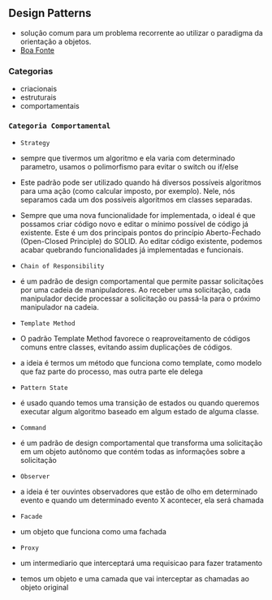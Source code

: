 ## Design Patterns
- solução comum para um problema recorrente ao utilizar o paradigma da orientação a objetos.
- [Boa Fonte](https://refactoring.guru/design-patterns/chain-of-responsibility)

### Categorias
- criacionais
- estruturais
- comportamentais

### `Categoria Comportamental`
- `Strategy`
- sempre que tivermos um algoritmo e ela varia com determinado parametro, usamos o polimorfismo para evitar o switch ou if/else
- Este padrão pode ser utilizado quando há diversos possíveis algoritmos para uma ação (como calcular imposto, por exemplo). Nele, nós separamos cada um dos possíveis algoritmos em classes separadas.
- Sempre que uma nova funcionalidade for implementada, o ideal é que possamos criar código novo e editar o mínimo possível de código já existente. Este é um dos principais pontos do princípio Aberto-Fechado (Open-Closed Principle) do SOLID. Ao editar código existente, podemos acabar quebrando funcionalidades já implementadas e funcionais.

- `Chain of Responsibility`
- é um padrão de design comportamental que permite passar solicitações por uma cadeia de manipuladores. Ao receber uma solicitação, cada manipulador decide processar a solicitação ou passá-la para o próximo manipulador na cadeia.

- `Template Method` 
- O padrão Template Method favorece o reaproveitamento de códigos comuns entre classes, evitando assim duplicações de códigos.
- a ideia é termos um método que funciona como template, como modelo que faz parte do processo, mas outra parte ele delega 

- `Pattern State`
- é usado quando temos uma transição de estados ou quando queremos executar algum algoritmo baseado em algum estado de alguma classe. 

- `Command`
- é um padrão de design comportamental que transforma uma solicitação em um objeto autônomo que contém todas as informações sobre a solicitação

- `Observer`
- a ideia é ter ouvintes observadores que estão de olho em determinado evento e quando um determinado evento X acontecer, ela será chamada 


- `Facade`
- um objeto que funciona como uma fachada


- `Proxy`
- um intermediario que interceptará uma requisicao para fazer tratamento
- temos um objeto e uma camada que vai interceptar as chamadas ao objeto original 